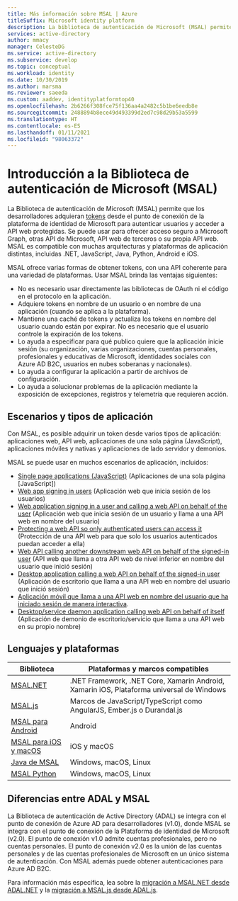 ```yaml
---
title: Más información sobre MSAL | Azure
titleSuffix: Microsoft identity platform
description: La biblioteca de autenticación de Microsoft (MSAL) permite a los desarrolladores de aplicaciones adquirir tokens para llamar a las API web protegidas. Estas API web pueden ser Microsoft Graph, otras API de Microsoft, API web de terceros o su propia API web. MSAL admite varias plataformas y arquitecturas de aplicación.
services: active-directory
author: mmacy
manager: CelesteDG
ms.service: active-directory
ms.subservice: develop
ms.topic: conceptual
ms.workload: identity
ms.date: 10/30/2019
ms.author: marsma
ms.reviewer: saeeda
ms.custom: aaddev, identityplatformtop40
ms.openlocfilehash: 2b6266f308fce75f136aa4a2482c5b1be6eedb8e
ms.sourcegitcommit: 2488894b8ece49d493399d2ed7c98d29b53a5599
ms.translationtype: HT
ms.contentlocale: es-ES
ms.lasthandoff: 01/11/2021
ms.locfileid: "98063372"
---
```

# <a name="overview-of-the-microsoft-authentication-library-msal"></a>Introducción a la Biblioteca de autenticación de Microsoft (MSAL)
La Biblioteca de autenticación de Microsoft (MSAL) permite que los desarrolladores adquieran [tokens](developer-glossary.md#security-token) desde el punto de conexión de la plataforma de identidad de Microsoft para autenticar usuarios y acceder a API web protegidas. Se puede usar para ofrecer acceso seguro a Microsoft Graph, otras API de Microsoft, API web de terceros o su propia API web. MSAL es compatible con muchas arquitecturas y plataformas de aplicación distintas, incluidas .NET, JavaScript, Java, Python, Android e iOS.

MSAL ofrece varias formas de obtener tokens, con una API coherente para una variedad de plataformas. Usar MSAL brinda las ventajas siguientes:

* No es necesario usar directamente las bibliotecas de OAuth ni el código en el protocolo en la aplicación.
* Adquiere tokens en nombre de un usuario o en nombre de una aplicación (cuando se aplica a la plataforma).
* Mantiene una caché de tokens y actualiza los tokens en nombre del usuario cuando están por expirar. No es necesario que el usuario controle la expiración de los tokens.
* Lo ayuda a especificar para qué publico quiere que la aplicación inicie sesión (su organización, varias organizaciones, cuentas personales, profesionales y educativas de Microsoft, identidades sociales con Azure AD B2C, usuarios en nubes soberanas y nacionales).
* Lo ayuda a configurar la aplicación a partir de archivos de configuración.
* Lo ayuda a solucionar problemas de la aplicación mediante la exposición de excepciones, registros y telemetría que requieren acción.

## <a name="application-types-and-scenarios"></a>Escenarios y tipos de aplicación
Con MSAL, es posible adquirir un token desde varios tipos de aplicación: aplicaciones web, API web, aplicaciones de una sola página (JavaScript), aplicaciones móviles y nativas y aplicaciones de lado servidor y demonios.

MSAL se puede usar en muchos escenarios de aplicación, incluidos:

* [Single page applications (JavaScript)](scenario-spa-overview.md) (Aplicaciones de una sola página [JavaScript])
* [Web app signing in users](scenario-web-app-sign-user-overview.md) (Aplicación web que inicia sesión de los usuarios)
* [Web application signing in a user and calling a web API on behalf of the user](scenario-web-app-call-api-overview.md) (Aplicación web que inicia sesión de un usuario y llama a una API web en nombre del usuario)
* [Protecting a web API so only authenticated users can access it](scenario-protected-web-api-overview.md) (Protección de una API web para que solo los usuarios autenticados puedan acceder a ella)
* [Web API calling another downstream web API on behalf of the signed-in user](scenario-web-api-call-api-overview.md) (API web que llama a otra API web de nivel inferior en nombre del usuario que inició sesión)
* [Desktop application calling a web API on behalf of the signed-in user](scenario-desktop-overview.md) (Aplicación de escritorio que llama a una API web en nombre del usuario que inició sesión)
* [Aplicación móvil que llama a una API web en nombre del usuario que ha iniciado sesión de manera interactiva](scenario-mobile-overview.md).
* [Desktop/service daemon application calling web API on behalf of itself](scenario-daemon-overview.md) (Aplicación de demonio de escritorio/servicio que llama a una API web en su propio nombre)

## <a name="languages-and-frameworks"></a>Lenguajes y plataformas

| Biblioteca | Plataformas y marcos compatibles|
| --- | --- |
| [MSAL.NET](https://github.com/AzureAD/microsoft-authentication-library-for-dotnet)| .NET Framework, .NET Core, Xamarin Android, Xamarin iOS, Plataforma universal de Windows|
| [MSAL.js](https://github.com/AzureAD/microsoft-authentication-library-for-js)| Marcos de JavaScript/TypeScript como AngularJS, Ember.js o Durandal.js|
| [MSAL para Android](https://github.com/AzureAD/microsoft-authentication-library-for-android)|Android|
| [MSAL para iOS y macOS](https://github.com/AzureAD/microsoft-authentication-library-for-objc)|iOS y macOS|
| [Java de MSAL](https://github.com/AzureAD/microsoft-authentication-library-for-java)|Windows, macOS, Linux|
| [MSAL Python](https://github.com/AzureAD/microsoft-authentication-library-for-python)|Windows, macOS, Linux|

## <a name="differences-between-adal-and-msal"></a>Diferencias entre ADAL y MSAL

La Biblioteca de autenticación de Active Directory (ADAL) se integra con el punto de conexión de Azure AD para desarrolladores (v1.0), donde MSAL se integra con el punto de conexión de la Plataforma de identidad de Microsoft (v2.0). El punto de conexión v1.0 admite cuentas profesionales, pero no cuentas personales. El punto de conexión v2.0 es la unión de las cuentas personales y de las cuentas profesionales de Microsoft en un único sistema de autenticación. Con MSAL además puede obtener autenticaciones para Azure AD B2C.

Para información más específica, lea sobre la [migración a MSAL.NET desde ADAL.NET](msal-net-migration.md) y la [migración a MSAL.js desde ADAL.js](msal-compare-msal-js-and-adal-js.md).
